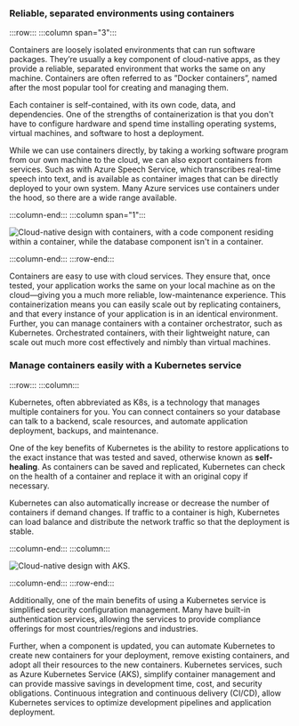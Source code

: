 ### Reliable, separated environments using containers

:::row:::
:::column span="3":::

Containers are loosely isolated environments that can run software packages. They’re usually a key component of cloud-native apps, as they provide a reliable, separated environment that works the same on any machine. Containers are often referred to as ”Docker containers”, named after the most popular tool for creating and managing them.

Each container is self-contained, with its own code, data, and dependencies. One of the strengths of containerization is that you don't have to configure hardware and spend time installing operating systems, virtual machines, and software to host a deployment.

While we can use containers directly, by taking a working software program from our own machine to the cloud, we can also export containers from services. Such as with Azure Speech Service, which transcribes real-time speech into text, and is available as container images that can be directly deployed to your own system. Many Azure services use containers under the hood, so there are a wide range available.

:::column-end:::
:::column span="1":::

![Cloud-native design with containers, with a code component residing within a container, while the database component isn't in a container.](../media/2-containers-1.png)

:::column-end:::
:::row-end:::

Containers are easy to use with cloud services. They ensure that, once tested, your application works the same on your local machine as on the cloud—giving you a much more reliable, low-maintenance experience. This containerization means you can easily scale out by replicating containers, and that every instance of your application is in an identical environment. Further, you can manage containers with a container orchestrator, such as Kubernetes. Orchestrated containers, with their lightweight nature, can scale out much more cost effectively and nimbly than virtual machines.

### Manage containers easily with a Kubernetes service

:::row:::
:::column:::

Kubernetes, often abbreviated as K8s, is a technology that manages multiple containers for you. You can connect containers so your database can talk to a backend, scale resources, and automate application deployment, backups, and maintenance.

One of the key benefits of Kubernetes is the ability to restore applications to the exact instance that was tested and saved, otherwise known as **self-healing**. As containers can be saved and replicated, Kubernetes can check on the health of a container and replace it with an original copy if necessary.

Kubernetes can also automatically increase or decrease the number of containers if demand changes. If traffic to a container is high, Kubernetes can load balance and distribute the network traffic so that the deployment is stable.

:::column-end:::
:::column:::

![Cloud-native design with AKS.](../media/2-aks.png)

:::column-end:::
:::row-end:::

Additionally, one of the main benefits of using a Kubernetes service is simplified security configuration management. Many have built-in authentication services, allowing the services to provide compliance offerings for most countries/regions and industries.

Further, when a component is updated, you can automate Kubernetes to create new containers for your deployment, remove existing containers, and adopt all their resources to the new containers. Kubernetes services, such as Azure Kubernetes Service (AKS), simplify container management and can provide massive savings in development time, cost, and security obligations. Continuous integration and continuous delivery (CI/CD), allow Kubernetes services to optimize development pipelines and application deployment.

